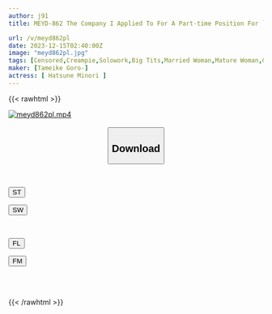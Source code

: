 ```yaml
---
author: j91
title: MEYD-862 The Company I Applied To For A Part-time Position For ``video-related'' Work Was An AV Manufacturer. Minori Hatsune Started Working As An AD, But Before She Knew It, She Made Her AV Debut As A Married Actress.

url: /v/meyd862pl
date: 2023-12-15T02:40:00Z
image: "meyd862pl.jpg"
tags: [Censored,Creampie,Solowork,Big Tits,Married Woman,Mature Woman,Cuckold	 ]
maker: [Tameike Goro-]
actress: [ Hatsune Minori ]
---
```



{{< rawhtml >}}

<div class="video" data-videoid="7BYj0JyM8RfAp7d">
    <a href="javascript:;">
        <img src="/v/meyd862pl/meyd862pl.jpg" width="WIDTH" height="HEIGHT" alt="meyd862pl.mp4" loading="lazy">
    </a>
</div>

<script type="text/javascript" src="https://j91.asia/asset/on-demand-st.js"></script>

<br>
  <link rel="stylesheet" href="https://j91.asia/asset/bs5.css">
  
  <center>
  <button class="btn btn-primary" type="button" data-bs-toggle="collapse" data-bs-target=".multi-collapse" aria-expanded="false" aria-controls="multiCollapseExample1 multiCollapseExample2"><h2>Download</h2></button></center>
</p>
<div class="row">
  <div class="col">
    <div class="collapse multi-collapse" id="multiCollapseExample1">
      <div class="card card-body">
	      	      <br>
<div class="buttons">  
<p><a href="https://streamtape.to/v/7BYj0JyM8RfAp7d" target="_blank"><button class="btn-hover color-3"><i class="fa fa-download"></i> ST</button></a></p>
<p><a href="https://flaswish.com/15sii6yy13sq" target="_blank"><button class="btn-hover color-2"><i class="fa fa-download"></i> SW</button></a></p></div>
    </div>
  </div>
</div>
  <div class="col">
    <div class="collapse multi-collapse" id="multiCollapseExample2">
      <div class="card card-body">
	      <br>
<div class="buttons">
<p><a href="javascript:;" target="_blank"><button class="btn-hover color-9"><i class="fa fa-download"></i> FL</button></a></p>
<p><a href="javascript:;" target="_blank"><button class="btn-hover color-8"><i class="fa fa-download"></i> FM</button></a></p></div>
<br><br>
      </div>
    </div>
  </div>
</div>

{{< /rawhtml >}}